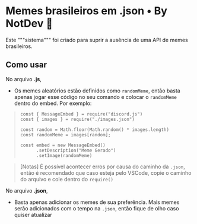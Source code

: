 # Memes brasileiros em .json • By NotDev 💌

Este """sistema""" foi criado para suprir a ausência de uma API de memes brasileiros.


## Como usar

No arquivo **.js**,

- Os memes aleatórios estão definidos como `randomMeme`, então basta apenas jogar esse código no seu comando e colocar o `randomMeme` dentro do embed. Por exemplo:
> ```JS
> const { MessageEmbed } = require("discord.js")
> const { images } = require("./images.json")
> 
> const random = Math.floor(Math.random() * images.length)
> const randomMeme = images[random];
> 
> const embed = new MessageEmbed()
>       .setDescription("Meme Gerado")
>       .setImage(randomMeme)

> [Notas] É possível acontecer erros por causa do caminho da `.json`, então é recomendado que caso esteja pelo VSCode, copie o caminho do arquivo e cole dentro do `require()`

No arquivo **.json**,

- Basta apenas adicionar os memes de sua preferência. Mais memes serão adicionados com o tempo na `.json`, então fique de olho caso quiser atualizar
